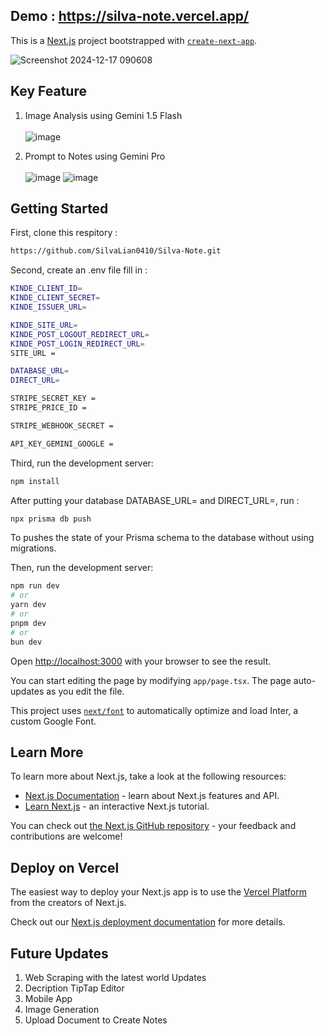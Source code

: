 ## Demo : https://silva-note.vercel.app/

This is a [Next.js](https://nextjs.org/) project bootstrapped with [`create-next-app`](https://github.com/vercel/next.js/tree/canary/packages/create-next-app).

![Screenshot 2024-12-17 090608](https://github.com/user-attachments/assets/198b1544-4302-4162-8275-96541bcf49dd)

## Key Feature
1. Image Analysis using Gemini 1.5 Flash <br><br>
![image](https://github.com/user-attachments/assets/ae4a7647-4ce2-4623-b698-a2756cb1e5b5)

3. Prompt to Notes using Gemini Pro <br><br>
![image](https://github.com/user-attachments/assets/e9d6466f-1c2b-42d7-8df3-f9f9b83d50ad)
![image](https://github.com/user-attachments/assets/3f01020f-25fe-404a-89e4-2cb3685d56d1)

## Getting Started

First, clone this respitory : 
```bash
https://github.com/SilvaLian0410/Silva-Note.git
```

Second, create an .env file fill in : 
```bash
KINDE_CLIENT_ID=
KINDE_CLIENT_SECRET=
KINDE_ISSUER_URL=

KINDE_SITE_URL=
KINDE_POST_LOGOUT_REDIRECT_URL=
KINDE_POST_LOGIN_REDIRECT_URL=
SITE_URL = 

DATABASE_URL=
DIRECT_URL=

STRIPE_SECRET_KEY = 
STRIPE_PRICE_ID =

STRIPE_WEBHOOK_SECRET =

API_KEY_GEMINI_GOOGLE =
```

Third, run the development server:
```bash
npm install
```

After putting your database DATABASE_URL= and DIRECT_URL=, run : 
```bash
npx prisma db push
```
To pushes the state of your Prisma schema to the database without using migrations.


Then, run the development server:

```bash
npm run dev
# or
yarn dev
# or
pnpm dev
# or
bun dev
```

Open [http://localhost:3000](http://localhost:3000) with your browser to see the result.

You can start editing the page by modifying `app/page.tsx`. The page auto-updates as you edit the file.

This project uses [`next/font`](https://nextjs.org/docs/basic-features/font-optimization) to automatically optimize and load Inter, a custom Google Font.

## Learn More

To learn more about Next.js, take a look at the following resources:

- [Next.js Documentation](https://nextjs.org/docs) - learn about Next.js features and API.
- [Learn Next.js](https://nextjs.org/learn) - an interactive Next.js tutorial.

You can check out [the Next.js GitHub repository](https://github.com/vercel/next.js/) - your feedback and contributions are welcome!

## Deploy on Vercel

The easiest way to deploy your Next.js app is to use the [Vercel Platform](https://vercel.com/new?utm_medium=default-template&filter=next.js&utm_source=create-next-app&utm_campaign=create-next-app-readme) from the creators of Next.js.

Check out our [Next.js deployment documentation](https://nextjs.org/docs/deployment) for more details.


## Future Updates

1. Web Scraping with the latest world Updates
2. Decription TipTap Editor
3. Mobile App
4. Image Generation 
5. Upload Document to Create Notes
